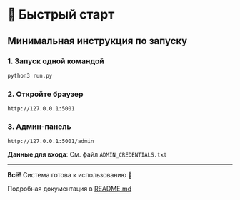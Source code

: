 # 🚀 Быстрый старт

## Минимальная инструкция по запуску

### 1. Запуск одной командой
```bash
python3 run.py
```

### 2. Откройте браузер
```
http://127.0.0.1:5001
```

### 3. Админ-панель
```
http://127.0.0.1:5001/admin
```

**Данные для входа**: См. файл `ADMIN_CREDENTIALS.txt`

---

**Всё!** Система готова к использованию 🎉

Подробная документация в [README.md](README.md)
